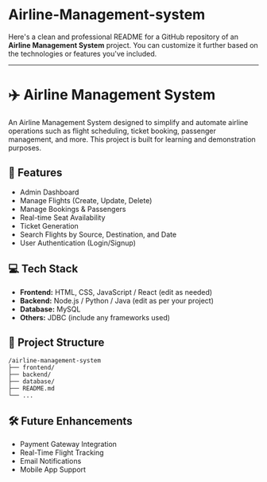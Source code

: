 # Airline-Management-system
Here's a clean and professional README for a GitHub repository of an **Airline Management System** project. You can customize it further based on the technologies or features you've included.

---

# ✈️ Airline Management System

An Airline Management System designed to simplify and automate airline operations such as flight scheduling, ticket booking, passenger management, and more. This project is built for learning and demonstration purposes.

## 📌 Features

- Admin Dashboard
- Manage Flights (Create, Update, Delete)
- Manage Bookings & Passengers
- Real-time Seat Availability
- Ticket Generation
- Search Flights by Source, Destination, and Date
- User Authentication (Login/Signup)

## 💻 Tech Stack

- **Frontend:** HTML, CSS, JavaScript / React (edit as needed)
- **Backend:** Node.js / Python / Java (edit as per your project)
- **Database:** MySQL
- **Others:**  JDBC (include any frameworks used)




## 📁 Project Structure

```
/airline-management-system
├── frontend/
├── backend/
├── database/
├── README.md
└── ...
```

## 🛠️ Future Enhancements

- Payment Gateway Integration
- Real-Time Flight Tracking
- Email Notifications
- Mobile App Support

